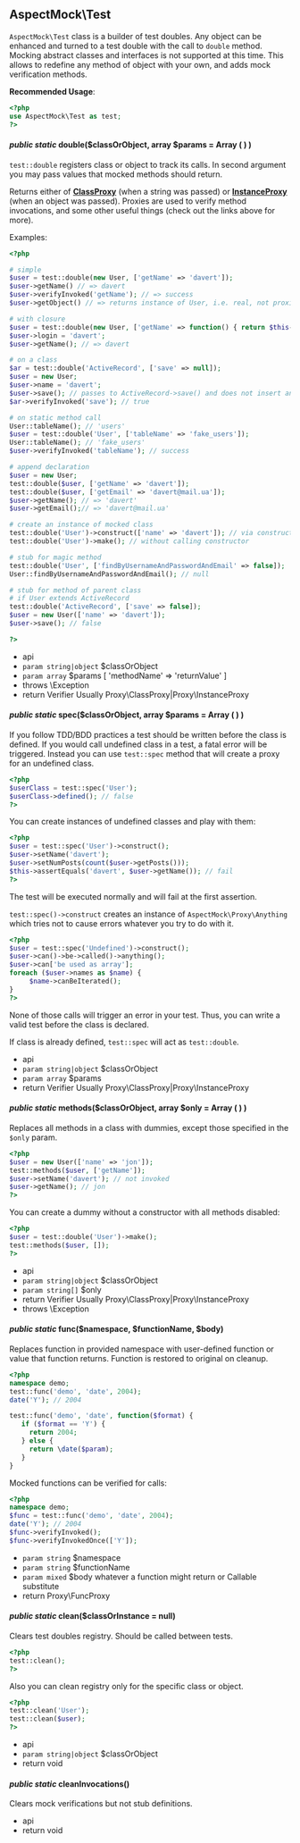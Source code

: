 
## AspectMock\Test



`AspectMock\Test` class is a builder of test doubles.
Any object can be enhanced and turned to a test double with the call to `double` method.
Mocking abstract classes and interfaces is not supported at this time.
This allows to redefine any method of object with your own, and adds mock verification methods.

**Recommended Usage**:

``` php
<?php
use AspectMock\Test as test;
?>
```

#### *public static* double($classOrObject, array $params = Array ( ) ) 
`test::double` registers class or object to track its calls.
In second argument you may pass values that mocked methods should return.

Returns either of [**ClassProxy**](https://github.com/Codeception/AspectMock/blob/master/docs/ClassProxy.md) (when a string was passed)
or [**InstanceProxy**](https://github.com/Codeception/AspectMock/blob/master/docs/InstanceProxy.md) (when an object was passed).
Proxies are used to verify method invocations, and some other useful things (check out the links above for more).

Examples:

``` php
<?php

# simple
$user = test::double(new User, ['getName' => 'davert']);
$user->getName() // => davert
$user->verifyInvoked('getName'); // => success
$user->getObject() // => returns instance of User, i.e. real, not proxified object

# with closure
$user = test::double(new User, ['getName' => function() { return $this->login; }]);
$user->login = 'davert';
$user->getName(); // => davert

# on a class
$ar = test::double('ActiveRecord', ['save' => null]);
$user = new User;
$user->name = 'davert';
$user->save(); // passes to ActiveRecord->save() and does not insert any SQL.
$ar->verifyInvoked('save'); // true

# on static method call
User::tableName(); // 'users'
$user = test::double('User', ['tableName' => 'fake_users']);
User::tableName(); // 'fake_users'
$user->verifyInvoked('tableName'); // success

# append declaration
$user = new User;
test::double($user, ['getName' => 'davert']);
test::double($user, ['getEmail' => 'davert@mail.ua']);
$user->getName(); // => 'davert'
$user->getEmail();// => 'davert@mail.ua'

# create an instance of mocked class
test::double('User')->construct(['name' => 'davert']); // via constructor
test::double('User')->make(); // without calling constructor

# stub for magic method
test::double('User', ['findByUsernameAndPasswordAndEmail' => false]);
User::findByUsernameAndPasswordAndEmail(); // null

# stub for method of parent class
# if User extends ActiveRecord
test::double('ActiveRecord', ['save' => false]);
$user = new User(['name' => 'davert']);
$user->save(); // false

?>
```

 * api
 * `param string|object` $classOrObject
 * `param array` $params [ 'methodName' => 'returnValue' ]
 * throws \Exception
 * return Verifier Usually Proxy\ClassProxy|Proxy\InstanceProxy

#### *public static* spec($classOrObject, array $params = Array ( ) ) 
If you follow TDD/BDD practices a test should be written before the class is defined.
If you would call undefined class in a test, a fatal error will be triggered.
Instead you can use `test::spec` method that will create a proxy for an undefined class.

``` php
<?php
$userClass = test::spec('User');
$userClass->defined(); // false
?>
```

You can create instances of undefined classes and play with them:

``` php
<?php
$user = test::spec('User')->construct();
$user->setName('davert');
$user->setNumPosts(count($user->getPosts()));
$this->assertEquals('davert', $user->getName()); // fail
?>
```

The test will be executed normally and will fail at the first assertion.

`test::spec()->construct` creates an instance of `AspectMock\Proxy\Anything`
which tries not to cause errors whatever you try to do with it.

``` php
<?php
$user = test::spec('Undefined')->construct();
$user->can()->be->called()->anything();
$user->can['be used as array'];
foreach ($user->names as $name) {
     $name->canBeIterated();
}
?>
```

None of those calls will trigger an error in your test.
Thus, you can write a valid test before the class is declared.

If class is already defined, `test::spec` will act as `test::double`.

 * api
 * `param string|object` $classOrObject
 * `param array` $params
 * return Verifier Usually Proxy\ClassProxy|Proxy\InstanceProxy

#### *public static* methods($classOrObject, array $only = Array ( ) ) 
Replaces all methods in a class with dummies, except those specified in the `$only` param.

``` php
<?php
$user = new User(['name' => 'jon']);
test::methods($user, ['getName']);
$user->setName('davert'); // not invoked
$user->getName(); // jon
?>
```

You can create a dummy without a constructor with all methods disabled:

``` php
<?php
$user = test::double('User')->make();
test::methods($user, []);
?>
```

 * api
 * `param string|object` $classOrObject
 * `param string[]` $only
 * return Verifier Usually Proxy\ClassProxy|Proxy\InstanceProxy
 * throws \Exception

#### *public static* func($namespace, $functionName, $body) 
Replaces function in provided namespace with user-defined function or value that function returns.
Function is restored to original on cleanup.

```php
<?php
namespace demo;
test::func('demo', 'date', 2004);
date('Y'); // 2004

test::func('demo', 'date', function($format) {
   if ($format == 'Y') {
     return 2004;
   } else {
     return \date($param);
   }
}

```

Mocked functions can be verified for calls:

```php
<?php
namespace demo;
$func = test::func('demo', 'date', 2004);
date('Y'); // 2004
$func->verifyInvoked();
$func->verifyInvokedOnce(['Y']);
```

 * `param string` $namespace
 * `param string` $functionName
 * `param mixed` $body whatever a function might return or Callable substitute
 * return Proxy\FuncProxy

#### *public static* clean($classOrInstance = null) 
Clears test doubles registry.
Should be called between tests.

``` php
<?php
test::clean();
?>
```

Also you can clean registry only for the specific class or object.

``` php
<?php
test::clean('User');
test::clean($user);
?>
```

 * api
 * `param string|object` $classOrObject
 * return void

#### *public static* cleanInvocations() 
Clears mock verifications but not stub definitions.

 * api
 * return void


